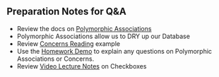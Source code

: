 
## Preparation Notes for Q&A

- Review the docs on [Polymorphic Associations](http://guides.rubyonrails.org/association_basics.html#polymorphic-associations)
- Polymorphic Associations allow us to DRY up our Database
- Review [Concerns Reading](https://github.com/appacademy/curriculum/blob/master/rails/readings/concerns.md) example
- Use the [Homework Demo](https://github.com/appacademy/curriculum/tree/master/rails/homeworks/solutions/polymorphic_concerns/ToyApp) to explain any questions on Polymorphic Associations or Concerns.
- Review [Video Lecture Notes](../video_lectures) on Checkboxes
